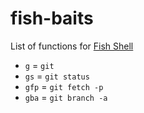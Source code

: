 # fish-baits
List of functions for [Fish Shell](https://fishshell.com/)

- `g` = `git`
- `gs` = `git status`
- `gfp` = `git fetch -p`
- `gba` = `git branch -a`
